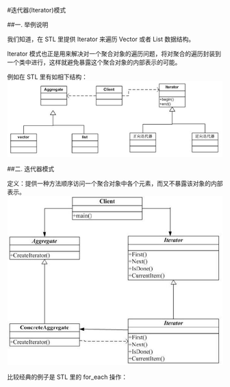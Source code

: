 #迭代器(Iterator)模式

##一. 举例说明

我们知道，在 STL 里提供 Iterator 来遍历 Vector 或者 List 数据结构。

Iterator 模式也正是用来解决对一个聚合对象的遍历问题，将对聚合的遍历封装到一个类中进行，这样就避免暴露这个聚合对象的内部表示的可能。

例如在 STL 里有如相下结构：
![结构](./uml1.png)

##二. 迭代器模式

定义：提供一种方法顺序访问一个聚合对象中各个元素，而又不暴露该对象的内部表示。
![迭代器模式](./uml2.png)

比较经典的例子是 STL 里的 for_each 操作：